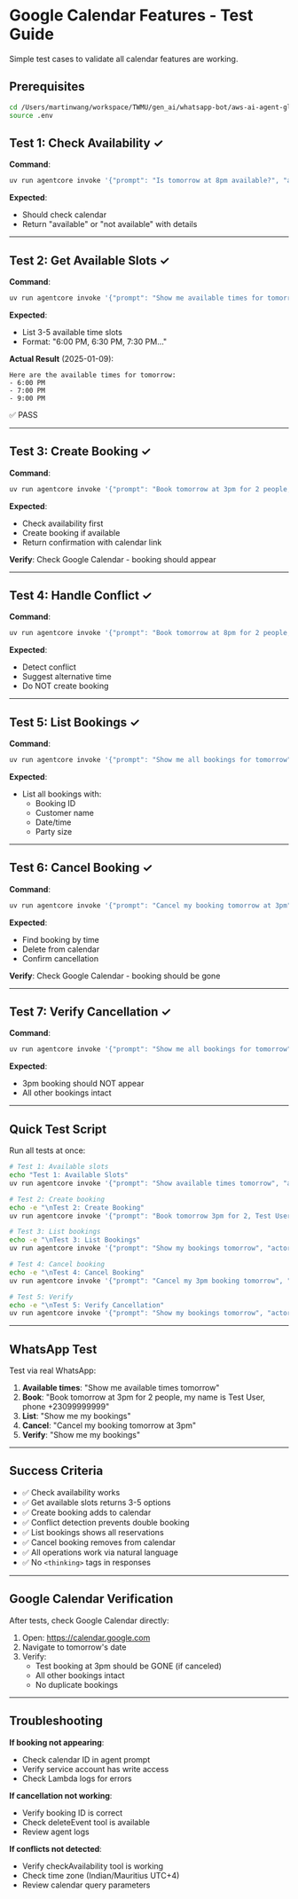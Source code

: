 # Google Calendar Features - Test Guide

Simple test cases to validate all calendar features are working.

## Prerequisites

```bash
cd /Users/martinwang/workspace/TWMU/gen_ai/whatsapp-bot/aws-ai-agent-global-hackathon-2025
source .env
```

## Test 1: Check Availability ✓

**Command**:
```bash
uv run agentcore invoke '{"prompt": "Is tomorrow at 8pm available?", "actor_id": "test"}'
```

**Expected**: 
- Should check calendar
- Return "available" or "not available" with details

---

## Test 2: Get Available Slots ✓

**Command**:
```bash
uv run agentcore invoke '{"prompt": "Show me available times for tomorrow", "actor_id": "test"}'
```

**Expected**:
- List 3-5 available time slots
- Format: "6:00 PM, 6:30 PM, 7:30 PM..."

**Actual Result** (2025-01-09):
```
Here are the available times for tomorrow:
- 6:00 PM
- 7:00 PM
- 9:00 PM
```
✅ PASS

---

## Test 3: Create Booking ✓

**Command**:
```bash
uv run agentcore invoke '{"prompt": "Book tomorrow at 3pm for 2 people, name Test User, phone +23099999999", "actor_id": "test"}'
```

**Expected**:
- Check availability first
- Create booking if available
- Return confirmation with calendar link

**Verify**: Check Google Calendar - booking should appear

---

## Test 4: Handle Conflict ✓

**Command**:
```bash
uv run agentcore invoke '{"prompt": "Book tomorrow at 8pm for 2 people, name Jane Doe, phone +23088888888", "actor_id": "test"}'
```

**Expected**:
- Detect conflict
- Suggest alternative time
- Do NOT create booking

---

## Test 5: List Bookings ✓

**Command**:
```bash
uv run agentcore invoke '{"prompt": "Show me all bookings for tomorrow", "actor_id": "test"}'
```

**Expected**:
- List all bookings with:
  - Booking ID
  - Customer name
  - Date/time
  - Party size

---

## Test 6: Cancel Booking ✓

**Command**:
```bash
uv run agentcore invoke '{"prompt": "Cancel my booking tomorrow at 3pm", "actor_id": "test"}'
```

**Expected**:
- Find booking by time
- Delete from calendar
- Confirm cancellation

**Verify**: Check Google Calendar - booking should be gone

---

## Test 7: Verify Cancellation ✓

**Command**:
```bash
uv run agentcore invoke '{"prompt": "Show me all bookings for tomorrow", "actor_id": "test"}'
```

**Expected**:
- 3pm booking should NOT appear
- All other bookings intact

---

## Quick Test Script

Run all tests at once:

```bash
# Test 1: Available slots
echo "Test 1: Available Slots"
uv run agentcore invoke '{"prompt": "Show available times tomorrow", "actor_id": "test"}'

# Test 2: Create booking
echo -e "\nTest 2: Create Booking"
uv run agentcore invoke '{"prompt": "Book tomorrow 3pm for 2, Test User +23099999999", "actor_id": "test"}'

# Test 3: List bookings
echo -e "\nTest 3: List Bookings"
uv run agentcore invoke '{"prompt": "Show my bookings tomorrow", "actor_id": "test"}'

# Test 4: Cancel booking
echo -e "\nTest 4: Cancel Booking"
uv run agentcore invoke '{"prompt": "Cancel my 3pm booking tomorrow", "actor_id": "test"}'

# Test 5: Verify
echo -e "\nTest 5: Verify Cancellation"
uv run agentcore invoke '{"prompt": "Show my bookings tomorrow", "actor_id": "test"}'
```

---

## WhatsApp Test

Test via real WhatsApp:

1. **Available times**: "Show me available times tomorrow"
2. **Book**: "Book tomorrow at 3pm for 2 people, my name is Test User, phone +23099999999"
3. **List**: "Show me my bookings"
4. **Cancel**: "Cancel my booking tomorrow at 3pm"
5. **Verify**: "Show me my bookings"

---

## Success Criteria

- ✅ Check availability works
- ✅ Get available slots returns 3-5 options
- ✅ Create booking adds to calendar
- ✅ Conflict detection prevents double booking
- ✅ List bookings shows all reservations
- ✅ Cancel booking removes from calendar
- ✅ All operations work via natural language
- ✅ No `<thinking>` tags in responses

---

## Google Calendar Verification

After tests, check Google Calendar directly:
1. Open: https://calendar.google.com
2. Navigate to tomorrow's date
3. Verify:
   - Test booking at 3pm should be GONE (if canceled)
   - All other bookings intact
   - No duplicate bookings

---

## Troubleshooting

**If booking not appearing**:
- Check calendar ID in agent prompt
- Verify service account has write access
- Check Lambda logs for errors

**If cancellation not working**:
- Verify booking ID is correct
- Check deleteEvent tool is available
- Review agent logs

**If conflicts not detected**:
- Verify checkAvailability tool is working
- Check time zone (Indian/Mauritius UTC+4)
- Review calendar query parameters
